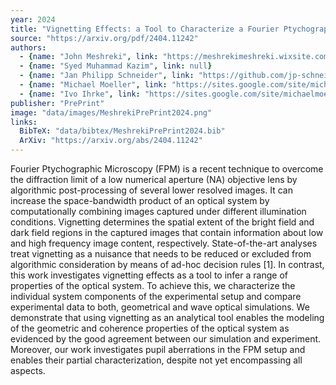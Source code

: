 ```yaml
---
year: 2024
title: "Vignetting Effects: a Tool to Characterize a Fourier Ptychographic Microscope"
source: "https://arxiv.org/pdf/2404.11242"
authors:
  - {name: "John Meshreki", link: "https://meshrekimeshreki.wixsite.com/atlasofmicroscopy"}
  - {name: "Syed Muhammad Kazim", link: null}
  - {name: "Jan Philipp Schneider", link: "https://github.com/jp-schneider"}
  - {name: "Michael Moeller", link: "https://sites.google.com/site/michaelmoellermath"}
  - {name: "Ivo Ihrke", link: "https://sites.google.com/site/michaelmoellermath"}
publisher: "PrePrint"
image: "data/images/MeshrekiPrePrint2024.png"
links:
  BibTeX: "data/bibtex/MeshrekiPrePrint2024.bib"
  ArXiv: "https://arxiv.org/abs/2404.11242"
---
```

Fourier Ptychographic Microscopy (FPM) is a recent technique to overcome the diffraction limit of a low numerical aperture (NA) objective lens by algorithmic post-processing of several lower resolved images. It can increase the space-bandwidth product of an optical system by computationally combining images captured under different illumination conditions. Vignetting determines the spatial extent of the bright field and dark field regions in the captured images that contain information about low and high frequency image content, respectively. State-of-the-art analyses treat vignetting as a nuisance that needs to be reduced or excluded from algorithmic consideration by means of ad-hoc decision rules [1]. In contrast, this work investigates vignetting effects as a tool to infer a range of properties of the optical system. To achieve this, we characterize the individual system components of the experimental setup and compare experimental data to both, geometrical and wave optical simulations. We demonstrate that using vignetting as an analytical tool enables the modeling of the geometric and coherence properties of the optical system as evidenced by the good agreement between our simulation and experiment. Moreover, our work investigates pupil aberrations in the FPM setup and enables their partial characterization, despite not yet encompassing all aspects. 

